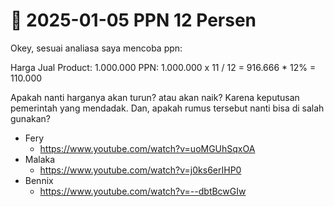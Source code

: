 # 📅 2025-01-05 PPN 12 Persen

Okey, sesuai analiasa saya mencoba ppn:

Harga Jual Product: 1.000.000
PPN: 1.000.000 x 11 / 12 = 916.666 * 12% = 110.000

Apakah nanti harganya akan turun? atau akan naik?
Karena keputusan pemerintah yang mendadak.
Dan, apakah rumus tersebut nanti bisa di salah gunakan?


- Fery 
	- https://www.youtube.com/watch?v=uoMGUhSqxOA
- Malaka 
	- https://www.youtube.com/watch?v=j0ks6erIHP0
- Bennix 
	- https://www.youtube.com/watch?v=--dbtBcwGIw
